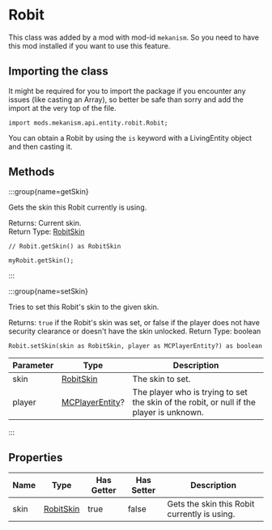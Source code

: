# Robit

This class was added by a mod with mod-id `mekanism`. So you need to have this mod installed if you
want to use this feature.

## Importing the class

It might be required for you to import the package if you encounter any issues (like casting an
Array), so better be safe than sorry and add the import at the very top of the file.

```zenscript
import mods.mekanism.api.entity.robit.Robit;
```


You can obtain a Robit by using the `is` keyword with a LivingEntity object and then casting it.

## Methods

:::group{name=getSkin}

Gets the skin this Robit currently is using.

Returns: Current skin.  
Return Type: [RobitSkin](/mods/Mekanism/api/entity/robit/RobitSkin)

```zenscript
// Robit.getSkin() as RobitSkin

myRobit.getSkin();
```

:::

:::group{name=setSkin}

Tries to set this Robit's skin to the given skin.

Returns: `true` if the Robit's skin was set, or false if the player does not have security clearance
or doesn't have the skin unlocked. 
Return Type: boolean

```zenscript
Robit.setSkin(skin as RobitSkin, player as MCPlayerEntity?) as boolean
```

| Parameter | Type | Description |
|-----------|------|-------------|
| skin | [RobitSkin](/mods/Mekanism/api/entity/robit/RobitSkin) | The skin to set. |
| player | [MCPlayerEntity](/vanilla/api/entity/MCPlayerEntity)? | The player who is trying to set the skin of the robit, or null if the player is unknown. |

:::

## Properties

| Name | Type | Has Getter | Has Setter | Description |
|------|------|------------|------------|-------------|
| skin | [RobitSkin](/mods/Mekanism/api/entity/robit/RobitSkin) | true | false | Gets the skin this Robit currently is using. |

